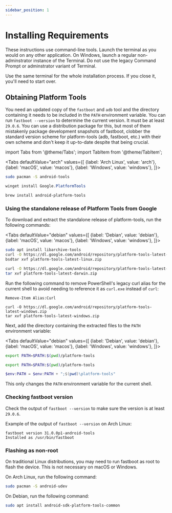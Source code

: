 ```yaml
---
sidebar_position: 1
---
```


# Installing Requirements

These instructions use command-line tools. Launch the terminal as you would on any other application. On Windows, launch a regular non-adminstrator instance of the Terminal. Do not use the legacy Command Prompt or adminstrator variant of Terminal.

Use the same terminal for the whole installation process. If you close it, you'll need to start over.

## Obtaining Platform Tools

You need an updated copy of the `fastboot` and `adb` tool and the directory containing it needs to be included in the `PATH` environment variable. You can run `fastboot --version` to determine the current version. It must be at least `29.0.6`. You can use a distribution package for this, but most of them mistakenly package development snapshots of fastboot, clobber the standard version scheme for platform-tools (adb, fastboot, etc.) with their own scheme and don't keep it up-to-date despite that being crucial.

import Tabs from '@theme/Tabs';
import TabItem from '@theme/TabItem';

<Tabs
    defaultValue="arch"
    values={[
        {label: 'Arch Linux', value: 'arch'},
        {label: 'macOS', value: 'macos'},
        {label: 'Windows', value: 'windows'},
    ]}>

<TabItem value="arch">

```sh
sudo pacman -S android-tools
```

</TabItem>

<TabItem value="windows">

```PowerShell
winget install Google.PlatformTools
```

</TabItem>

<TabItem value="macos">

```zsh
brew install android-platform-tools
```

</TabItem>

</Tabs>

### Using the standalone release of Platform Tools from Google

To download and extract the standalone release of platform-tools, run the following commands:

<Tabs
    defaultValue="debian"
    values={[
        {label: 'Debian', value: 'debian'},
        {label: 'macOS', value: 'macos'},
        {label: 'Windows', value: 'windows'},
    ]}>

<TabItem value="debian">

```bash
sudo apt install libarchive-tools
curl -O https://dl.google.com/android/repository/platform-tools-latest-linux.zip
bsdtar xvf platform-tools-latest-linux.zip
```

</TabItem>

<TabItem value="macos">

```zsh
curl -O https://dl.google.com/android/repository/platform-tools-latest-darwin.zip
tar xvf platform-tools-latest-darwin.zip
```

</TabItem>

<TabItem value="windows">

Run the following command to remove PowerShell's legacy curl alias for the current shell to avoid needing to reference it as `curl.exe` instead of `curl`:

```shell
Remove-Item Alias:Curl
```

```
curl -O https://dl.google.com/android/repository/platform-tools-latest-windows.zip
tar xvf platform-tools-latest-windows.zip
```

</TabItem>

</Tabs>

Next, add the directory containing the extracted files to the `PATH` environment variable:

<Tabs
    defaultValue="debian"
    values={[
        {label: 'Debian', value: 'debian'},
        {label: 'macOS', value: 'macos'},
        {label: 'Windows', value: 'windows'},
    ]}>

<TabItem value="debian">

```bash
export PATH=$PATH:$(pwd)/platform-tools
```

</TabItem>

<TabItem value="macos">

```zsh
export PATH=$PATH:$(pwd)/platform-tools
```

</TabItem>

<TabItem value="windows">

```PowerShell
$env:PATH = $env:PATH + ";$(pwd)\platform-tools"
```

</TabItem>

</Tabs>

This only changes the `PATH` environment variable for the current shell.

### Checking fastboot version

Check the output of `fastboot --version` to make sure the version is at least `29.0.6`.

Example of the output of `fastboot --version` on Arch Linux:

``` shell
fastboot version 31.0.0p1-android-tools
Installed as /usr/bin/fastboot
```

### Flashing as non-root

On traditional Linux distributions, you may need to run fastboot as root to flash the device.
This is not necessary on macOS or Windows.

On Arch Linux, run the following command:

``` bash
sudo pacman -S android-udev
```

On Debian, run the following command:

``` bash
sudo apt install android-sdk-platform-tools-common
```
